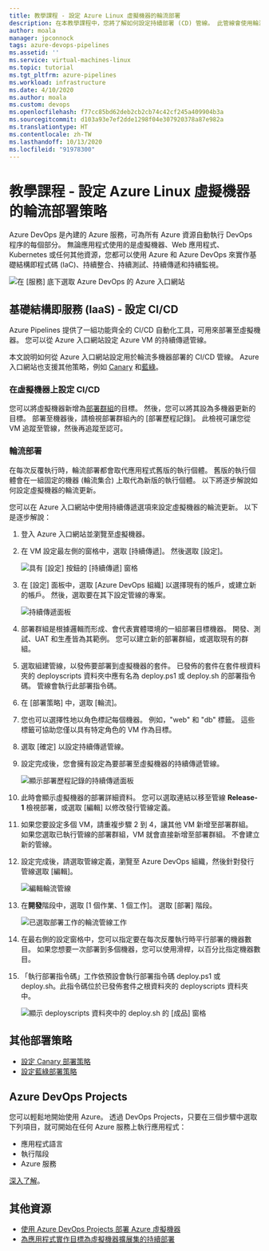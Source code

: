 ```yaml
---
title: 教學課程 - 設定 Azure Linux 虛擬機器的輪流部署
description: 在本教學課程中，您將了解如何設定持續部署 (CD) 管線。 此管線會使用輪流部署策略以累加方式更新 Azure Linux 虛擬機器的群組。
author: moala
manager: jpconnock
tags: azure-devops-pipelines
ms.assetid: ''
ms.service: virtual-machines-linux
ms.topic: tutorial
ms.tgt_pltfrm: azure-pipelines
ms.workload: infrastructure
ms.date: 4/10/2020
ms.author: moala
ms.custom: devops
ms.openlocfilehash: f77cc85bd62deb2cb2cb74c42cf245a409904b3a
ms.sourcegitcommit: d103a93e7ef2dde1298f04e307920378a87e982a
ms.translationtype: HT
ms.contentlocale: zh-TW
ms.lasthandoff: 10/13/2020
ms.locfileid: "91978300"
---
```

# <a name="tutorial---configure-the-rolling-deployment-strategy-for-azure-linux-virtual-machines"></a>教學課程 - 設定 Azure Linux 虛擬機器的輪流部署策略

Azure DevOps 是內建的 Azure 服務，可為所有 Azure 資源自動執行 DevOps 程序的每個部分。 無論應用程式使用的是虛擬機器、Web 應用程式、Kubernetes 或任何其他資源，您都可以使用 Azure 和 Azure DevOps 來實作基礎結構即程式碼 (IaC)、持續整合、持續測試、持續傳遞和持續監視。

![在 [服務] 底下選取 Azure DevOps 的 Azure 入口網站](media/tutorial-devops-azure-pipelines-classic/azdevops-view.png)

## <a name="infrastructure-as-a-service-iaas---configure-cicd"></a>基礎結構即服務 (IaaS) - 設定 CI/CD

Azure Pipelines 提供了一組功能齊全的 CI/CD 自動化工具，可用來部署至虛擬機器。 您可以從 Azure 入口網站設定 Azure VM 的持續傳遞管線。

本文說明如何從 Azure 入口網站設定用於輪流多機器部署的 CI/CD 管線。 Azure 入口網站也支援其他策略，例如 [Canary](./tutorial-azure-devops-canary-strategy.md) 和[藍綠](./tutorial-azure-devops-blue-green-strategy.md)。

### <a name="configure-cicd-on-virtual-machines"></a>在虛擬機器上設定 CI/CD

您可以將虛擬機器新增為[部署群組](/azure/devops/pipelines/release/deployment-groups)的目標。 然後，您可以將其設為多機器更新的目標。 部署至機器後，請檢視部署群組內的 [部署歷程記錄]。 此檢視可讓您從 VM 追蹤至管線，然後再追蹤至認可。

### <a name="rolling-deployments"></a>輪流部署

在每次反覆執行時，輪流部署都會取代應用程式舊版的執行個體。 舊版的執行個體會在一組固定的機器 (輪流集合) 上取代為新版的執行個體。 以下將逐步解說如何設定虛擬機器的輪流更新。

您可以在 Azure 入口網站中使用持續傳遞選項來設定虛擬機器的輪流更新。 以下是逐步解說：

1. 登入 Azure 入口網站並瀏覽至虛擬機器。
1. 在 VM 設定最左側的窗格中，選取 [持續傳遞]。 然後選取 [設定]。

   ![具有 [設定] 按鈕的 [持續傳遞] 窗格](media/tutorial-devops-azure-pipelines-classic/azure-devops-configure.png)

1. 在 [設定] 面板中，選取 [Azure DevOps 組織] 以選擇現有的帳戶，或建立新的帳戶。 然後，選取要在其下設定管線的專案。  

   ![持續傳遞面板](media/tutorial-devops-azure-pipelines-classic/azure-devops-rolling.png)

1. 部署群組是根據邏輯而形成、會代表實體環境的一組部署目標機器。 開發、測試、UAT 和生產皆為其範例。 您可以建立新的部署群組，或選取現有的群組。
1. 選取組建管線，以發佈要部署到虛擬機器的套件。 已發佈的套件在套件根資料夾的 deployscripts 資料夾中應有名為 deploy.ps1 或 deploy.sh 的部署指令碼。 管線會執行此部署指令碼。
1. 在 [部署策略] 中，選取 [輪流]。
1. 您也可以選擇性地以角色標記每個機器。 例如，"web" 和 "db" 標籤。 這些標籤可協助您僅以具有特定角色的 VM 作為目標。
1. 選取 [確定] 以設定持續傳遞管線。
1. 設定完成後，您會擁有設定為要部署至虛擬機器的持續傳遞管線。  

   ![顯示部署歷程記錄的持續傳遞面板](media/tutorial-devops-azure-pipelines-classic/azure-devops-deployment-history.png)

1. 此時會顯示虛擬機器的部署詳細資料。 您可以選取連結以移至管線 **Release-1** 檢視部署，或選取 [編輯] 以修改發行管線定義。

1. 如果您要設定多個 VM，請重複步驟 2 到 4，讓其他 VM 新增至部署群組。 如果您選取已執行管線的部署群組，VM 就會直接新增至部署群組。 不會建立新的管線。
1. 設定完成後，請選取管線定義，瀏覽至 Azure DevOps 組織，然後針對發行管線選取 [編輯]。

   ![編輯輪流管線](media/tutorial-devops-azure-pipelines-classic/azure-devops-rolling-pipeline.png)

1. 在**開發**階段中，選取 [1 個作業、1 個工作]。 選取 [部署] 階段。

   ![已選取部署工作的輪流管線工作](media/tutorial-devops-azure-pipelines-classic/azure-devops-rolling-pipeline-tasks.png)

1. 在最右側的設定窗格中，您可以指定要在每次反覆執行時平行部署的機器數目。 如果您想要一次部署到多個機器，您可以使用滑桿，以百分比指定機器數目。  

1. 「執行部署指令碼」工作依預設會執行部署指令碼 deploy.ps1 或 deploy.sh。此指令碼位於已發佈套件之根資料夾的 deployscripts 資料夾中。

   ![顯示 deployscripts 資料夾中的 deploy.sh 的 [成品] 窗格](media/tutorial-deployment-strategy/package.png)

## <a name="other-deployment-strategies"></a>其他部署策略

- [設定 Canary 部署策略](./tutorial-azure-devops-canary-strategy.md)
- [設定藍綠部署策略](./tutorial-azure-devops-blue-green-strategy.md)

## <a name="azure-devops-projects"></a>Azure DevOps Projects

您可以輕鬆地開始使用 Azure。 透過 DevOps Projects，只要在三個步驟中選取下列項目，就可開始在任何 Azure 服務上執行應用程式：

- 應用程式語言
- 執行階段
- Azure 服務
 
[深入了解](https://azure.microsoft.com/features/devops-projects/)。
 
## <a name="additional-resources"></a>其他資源

- [使用 Azure DevOps Projects 部署 Azure 虛擬機器](../../devops-project/azure-devops-project-vms.md)
- [為應用程式實作目標為虛擬機器擴展集的持續部署](/azure/devops/pipelines/apps/cd/azure/deploy-azure-scaleset)